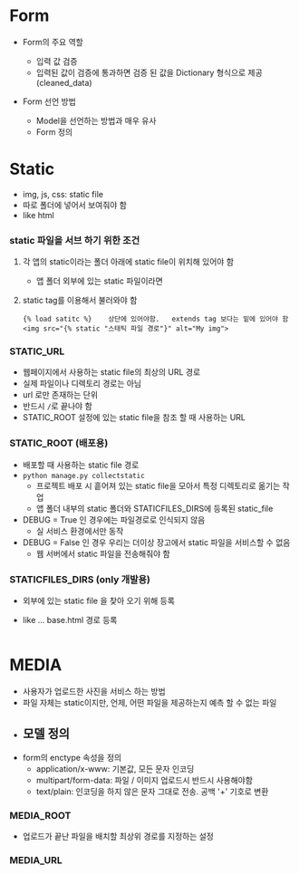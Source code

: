 # Form

- Form의 주요 역할
  - 입력 값 검증
  - 입력된 값이 검증에 통과하면 검증 된 값을 Dictionary 형식으로 제공 (cleaned_data)



- Form 선언 방법
  - Model을 선언하는 방법과 매우 유사
  - Form 정의



# Static

- img, js, css: static file
- 따로 폴더에 넣어서 보여줘야 함
- like html

### static 파일을 서브 하기 위한 조건

1. 각 앱의 static이라는 폴더 아래에 static file이 위치해 있어야 함

   - 앱 폴더 외부에 있는 static 파일이라면 

2. static tag를 이용해서 불러와야 함

   ```
   {% load satitc %}	상단에 있어야함.	extends tag 보다는 밑에 있어야 함
   <img src="{% static "스태틱 파일 경로"}" alt="My img">
   ```

   

### STATIC_URL

- 웹페이지에서 사용하는 static file의 최상의 URL 경로
- 실제 파일이나 디렉토리 경로는 아님
- url 로만 존재하는 단위
- 반드시 `/`로 끝나야 함
- STATIC_ROOT 설정에 있는 static file을 참조 할 때 사용하는 URL



### STATIC_ROOT (배포용)

- 배포할 때 사용하는 static file 경로
- `python manage.py collectstatic`
  - 프로젝트 배포 시 흩어져 있는 static file을 모아서 특정 디렉토리로 옮기는 작업
  - 앱 폴더 내부의 static 폴더와 STATICFILES_DIRS에 등록된 static_file
- DEBUG = True 인 경우에는 파일경로로 인식되지 않음
  - 실 서비스 환경에서만 동작
- DEBUG = False 인 경우 우리는 더이상 장고에서 static 파일을 서비스할 수 없음
  - 웹 서버에서 static 파일을 전송해줘야 함



### STATICFILES_DIRS (only 개발용)

- 외부에 있는 static file 을 찾아 오기 위해 등록

- like ... base.html 경로 등록

  ```
  
  ```






# MEDIA

- 사용자가 업로드한 사진을 서비스 하는 방법
- 파일 자체는 static이지만, 언제, 어떤 파일을 제공하는지 예측 할 수 없는 파일
- 모델 정의
  -  
- form의 enctype 속성을 정의
  - application/x-www: 기본값, 모든 문자 인코딩
  - multipart/form-data: 파일 / 이미지 업로드시 반드시 사용해야함
  - text/plain: 인코딩을 하지 않은 문자 그대로 전송. 공백 '+' 기호로 변환



### MEDIA_ROOT

- 업로드가 끝난 파일을 배치할 최상위 경로를 지정하는 설정



### MEDIA_URL

